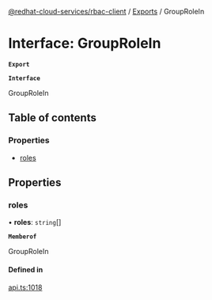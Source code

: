 [@redhat-cloud-services/rbac-client](../README.md) / [Exports](../modules.md) / GroupRoleIn

# Interface: GroupRoleIn

**`Export`**

**`Interface`**

GroupRoleIn

## Table of contents

### Properties

- [roles](GroupRoleIn.md#roles)

## Properties

### roles

• **roles**: `string`[]

**`Memberof`**

GroupRoleIn

#### Defined in

[api.ts:1018](https://github.com/RedHatInsights/javascript-clients/blob/master/packages/rbac/api.ts#L1018)
